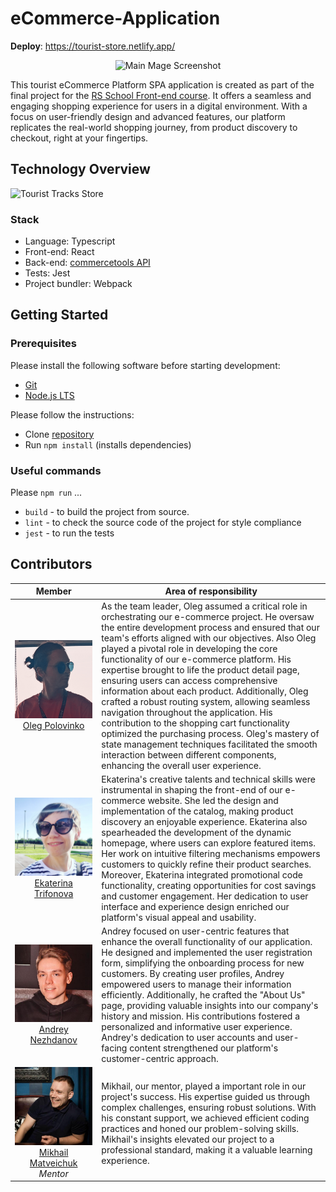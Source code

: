 # eCommerce-Application

**Deploy**: https://tourist-store.netlify.app/

<center><img src="./src/assets/images/main.png" alt="Main Mage Screenshot" width="850"></center>

This tourist eCommerce Platform SPA application is created as part of the final project for the [RS School Front-end course](https://rs.school/js/).
It offers a seamless and engaging shopping experience for users in a digital environment. With a focus on user-friendly design and advanced features, our platform replicates the real-world shopping journey, from product discovery to checkout, right at your fingertips.

## Technology Overview

![Tourist Tracks Store](https://github-readme-tech-stack.vercel.app/api/cards?title=Tourist+Tracks+Store&align=center&lineCount=1&theme=github&width=800&line1=react%2Creact%2C00ecff%3Bredux%2Credux%2Cf34e1e%3Bwebpack%2Cwebpack%2C595959%3Btypescript%2Ctypescript%2C008dff%3Bprettier%2Cprettier%2Cffd200%3Beslint%2Ceslint%2Cff7200%3B)

### Stack

- Language: Typescript
- Front-end: React
- Back-end: [commercetools API](https://commercetools.com/)
- Tests: Jest
- Project bundler: Webpack

## Getting Started

### Prerequisites

Please install the following software before starting development:

- [Git](https://git-scm.com/downloads)
- [Node.js LTS](https://nodejs.org/en/download/)

Please follow the instructions:

- Clone [repository](https://github.com/sheritsh/eCommerce-Application)
- Run `npm install` (installs dependencies)

### Useful commands

Please `npm run` ...

- `build` - to build the project from source.
- `lint` - to check the source code of the project for style compliance
- `jest` - to run the tests

## Contributors

|                       <center> Member </center>                             |              Area of ​​responsibility         |
|-----------------------------------------------------------------------------|--------------------------------------------|
| [![sheritsh_avatar](./src/assets/images/team/oleg.jpg)](https://github.com/sheritsh)<br /> <center>[Oleg Polovinko](https://github.com/sheritsh)</center> | As the team leader, Oleg assumed a critical role in orchestrating our e-commerce project. He oversaw the entire development process and ensured that our team's efforts aligned with our objectives. Also Oleg played a pivotal role in developing the core functionality of our e-commerce platform. His expertise brought to life the product detail page, ensuring users can access comprehensive information about each product. Additionally, Oleg crafted a robust routing system, allowing seamless navigation throughout the application. His contribution to the shopping cart functionality optimized the purchasing process. Oleg's mastery of state management techniques facilitated the smooth interaction between different components, enhancing the overall user experience. |
| [![ekaterina_avatar](./src/assets/images/team/kate.jpg)](https://github.com/ekatrif)<br /> <center>[Ekaterina Trifonova](https://github.com/ekatrif)</center>| Ekaterina's creative talents and technical skills were instrumental in shaping the front-end of our e-commerce website. She led the design and implementation of the catalog, making product discovery an enjoyable experience. Ekaterina also spearheaded the development of the dynamic homepage, where users can explore featured items. Her work on intuitive filtering mechanisms empowers customers to quickly refine their product searches. Moreover, Ekaterina integrated promotional code functionality, creating opportunities for cost savings and customer engagement. Her dedication to user interface and experience design enriched our platform's visual appeal and usability. |
| [![andrey_avatar](./src/assets/images/team/andrey.jpg)](https://github.com/montek1o)<br /> <center>[Andrey Nezhdanov](https://github.com/montek1o)</center>| Andrey focused on user-centric features that enhance the overall functionality of our application. He designed and implemented the user registration form, simplifying the onboarding process for new customers. By creating user profiles, Andrey empowered users to manage their information efficiently. Additionally, he crafted the "About Us" page, providing valuable insights into our company's history and mission. His contributions fostered a personalized and informative user experience. Andrey's dedication to user accounts and user-facing content strengthened our platform's customer-centric approach. |
| [![mikhail_avatar](./src/assets/images/team/mentor.jpeg)](https://github.com/MihailMatveichuk)<br /> <center>[Mikhail Matveichuk](https://github.com/MihailMatveichuk)<br>*Mentor*</center>| Mikhail, our mentor, played a important role in our project's success. His expertise guided us through complex challenges, ensuring robust solutions. With his constant support, we achieved efficient coding practices and honed our problem-solving skills. Mikhail's insights elevated our project to a professional standard, making it a valuable learning experience. |
